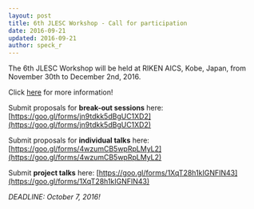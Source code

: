 ```yaml
---
layout: post
title: 6th JLESC Workshop - Call for participation
date: 2016-09-21
updated: 2016-09-21
author: speck_r
---
```

The 6th JLESC Workshop will be held at RIKEN AICS, Kobe, Japan, from November 30th to December 2nd, 2016.

<!--more-->

Click [here](/events/6th-jlesc-workshop) for more information!

Submit proposals for **break-out sessions** here: [https://goo.gl/forms/jn9tdkk5dBgUC1XD2](https://goo.gl/forms/jn9tdkk5dBgUC1XD2)

Submit proposals for **individual talks** here: [https://goo.gl/forms/4wzumCB5wpRpLMyL2](https://goo.gl/forms/4wzumCB5wpRpLMyL2)

Submit **project talks** here: [https://goo.gl/forms/1XqT28h1kIGNFIN43](https://goo.gl/forms/1XqT28h1kIGNFIN43)

*DEADLINE: October 7, 2016!*
